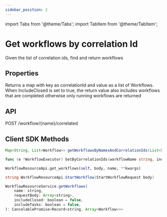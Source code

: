 ```yaml
---
sidebar_position: 2
---
```


import Tabs from '@theme/Tabs';
import TabItem from '@theme/TabItem';

# Get workflows by correlation Id

Given the list of correlation ids, find and return workflows

## Properties

Returns a map with key as correlationId and value as a list of Workflows. When IncludeClosed is set to true, the return value also includes workflows that are completed otherwise only running workflows are returned

## API

POST /workflow/{name}/correlated

## Client SDK Methods

<Tabs>
<TabItem value="Java" label="Java">

```java
Map<String, List<Workflow>> getWorkflowsByNamesAndCorrelationIds(List<String> correlationIds, List<String> workflowNames, Boolean includeClosed, Boolean includeTasks)
```

</TabItem>
<TabItem value="Golang" label="Golang">

```go
func (e *WorkflowExecutor) GetByCorrelationIds(workflowName string, includeClosed bool, includeTasks bool, correlationIds ...string) (map[string][]model.Workflow, error)
```

</TabItem>
<TabItem value="Python" label="Python">

```python
WorkflowResourceApi.get_workflows(self, body, name, **kwargs)
```

</TabItem>
<TabItem value="CSharp" label="CSharp">

```csharp
string WorkflowResourceApi.StartWorkflow(StartWorkflowRequest body)
```

</TabItem>
<TabItem value="Javascript" label="Javascript">

```javascript
WorkflowResourceService.getWorkflows(
    name: string,
    requestBody: Array<string>,
    includeClosed: boolean = false,
    includeTasks: boolean = false,
): CancelablePromise<Record<string, Array<Workflow>>>
```

</TabItem>
<TabItem value="Clojure" label="Clojure">

```clojure

```

</TabItem>
</Tabs>
